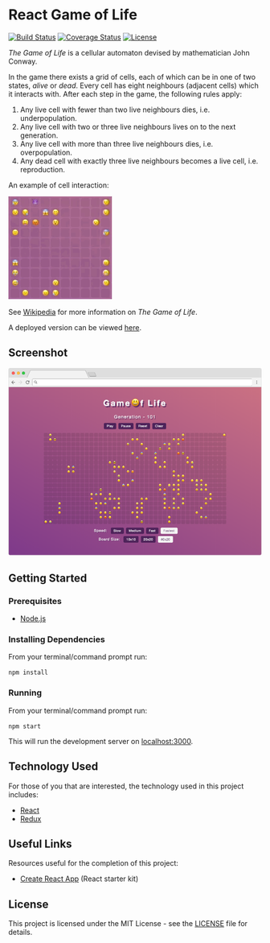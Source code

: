 # React Game of Life

[![Build Status](https://img.shields.io/github/workflow/status/vanillaSlice/the-mono/React%20Game%20of%20Life/main)](https://github.com/vanillaSlice/the-mono/actions?query=workflow%3AReact-Game-of-Life+branch%3Amain)
[![Coverage Status](https://img.shields.io/codecov/c/gh/vanillaSlice/the-mono/main?flag=ReactGameOfLife)](https://codecov.io/gh/vanillaSlice/the-mono/tree/main/projects/react-game-of-life)
[![License](https://img.shields.io/badge/license-MIT-green)](LICENSE)

*The Game of Life* is a cellular automaton devised by mathematician John Conway.

In the game there exists a grid of cells, each of which can be in one of two states, *alive* or *dead*.
Every cell has eight neighbours (adjacent cells) which it interacts with. After each step in the game, the following
rules apply:

1. Any live cell with fewer than two live neighbours dies, i.e. underpopulation.
2. Any live cell with two or three live neighbours lives on to the next generation.
3. Any live cell with more than three live neighbours dies, i.e. overpopulation.
4. Any dead cell with exactly three live neighbours becomes a live cell, i.e. reproduction.

An example of cell interaction:

![Cell Interaction](./images/pattern-1.gif)

See [Wikipedia](https://en.wikipedia.org/wiki/Conway's_Game_of_Life) for more information on *The Game of Life*.

A deployed version can be viewed [here](https://reactgameoflife.mikelowe.xyz/).

## Screenshot

![Screenshot](./images/screenshot-1.png)

## Getting Started

### Prerequisites

* [Node.js](https://nodejs.org/en/)

### Installing Dependencies

From your terminal/command prompt run:

```
npm install
```

### Running

From your terminal/command prompt run:

```
npm start
```

This will run the development server on [localhost:3000](http://localhost:3000).

## Technology Used

For those of you that are interested, the technology used in this project includes:

* [React](https://reactjs.org/)
* [Redux](https://redux.js.org/)

## Useful Links

Resources useful for the completion of this project:

* [Create React App](https://github.com/facebook/create-react-app) (React starter kit)

## License

This project is licensed under the MIT License - see the [LICENSE](LICENSE) file for details.

